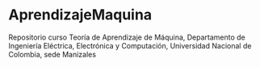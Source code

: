 # AprendizajeMaquina
Repositorio curso Teoría de Aprendizaje de Máquina, Departamento de Ingeniería Eléctrica, Electrónica y Computación, Universidad Nacional de Colombia, sede Manizales
